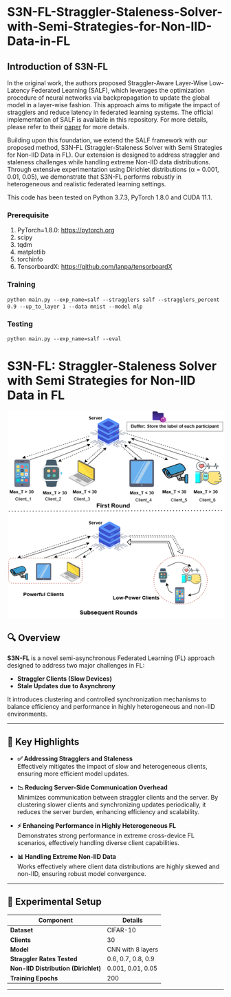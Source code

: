 # S3N-FL-Straggler-Staleness-Solver-with-Semi-Strategies-for-Non-IID-Data-in-FL
## Introduction of S3N-FL

  In the original work, the authors proposed Straggler-Aware Layer-Wise Low-Latency Federated Learning (SALF), which leverages the optimization procedure of neural networks via backpropagation to update the global model in a layer-wise fashion. This approach aims to mitigate the impact of stragglers and reduce latency in federated learning systems. The official implementation of SALF is available in this repository. For more details, please refer to their [paper](https://arxiv.org/abs/2403.18375) for more details.

Building upon this foundation, we extend the SALF framework with our proposed method, S3N-FL (Straggler-Staleness Solver with Semi Strategies for Non-IID Data in FL). Our extension is designed to address straggler and staleness challenges while handling extreme Non-IID data distributions. Through extensive experimentation using Dirichlet distributions (α = 0.001, 0.01, 0.05), we demonstrate that S3N-FL performs robustly in heterogeneous and realistic federated learning settings.
 
This code has been tested on Python 3.7.3, PyTorch 1.8.0 and CUDA 11.1.

### Prerequisite
1. PyTorch=1.8.0: https://pytorch.org
2. scipy
3. tqdm
4. matplotlib
5. torchinfo
6. TensorboardX: https://github.com/lanpa/tensorboardX

### Training
```
python main.py --exp_name=salf --stragglers salf --stragglers_percent 0.9 --up_to_layer 1 --data mnist --model mlp
```

### Testing
```
python main.py --exp_name=salf --eval 
```

# S3N-FL: Straggler-Staleness Solver with Semi Strategies for Non-IID Data in FL

![S3N-FL Architecture](./Picture1.png)

## 🔍 Overview

**S3N-FL** is a novel semi-asynchronous Federated Learning (FL) approach designed to address two major challenges in FL:

- **Straggler Clients (Slow Devices)**
- **Stale Updates due to Asynchrony**

It introduces clustering and controlled synchronization mechanisms to balance efficiency and performance in highly heterogeneous and non-IID environments.

---

## 🚀 Key Highlights

- **✅ Addressing Stragglers and Staleness**  
  Effectively mitigates the impact of slow and heterogeneous clients, ensuring more efficient model updates.

- **📉 Reducing Server-Side Communication Overhead**  
  Minimizes communication between straggler clients and the server. By clustering slower clients and synchronizing updates periodically, it reduces the server burden, enhancing efficiency and scalability.

- **⚡ Enhancing Performance in Highly Heterogeneous FL**  
  Demonstrates strong performance in extreme cross-device FL scenarios, effectively handling diverse client capabilities.

- **📊 Handling Extreme Non-IID Data**  
  Works effectively where client data distributions are highly skewed and non-IID, ensuring robust model convergence.

---

## 🧪 Experimental Setup

| **Component**                    | **Details**                       |
|----------------------------------|-----------------------------------|
| **Dataset**                      | CIFAR-10                          |
| **Clients**                      | 30                                |
| **Model**                        | CNN with 8 layers                 |
| **Straggler Rates Tested**       | 0.6, 0.7, 0.8, 0.9                |
| **Non-IID Distribution (Dirichlet)** | 0.001, 0.01, 0.05           |
| **Training Epochs**              | 200                               |

---

